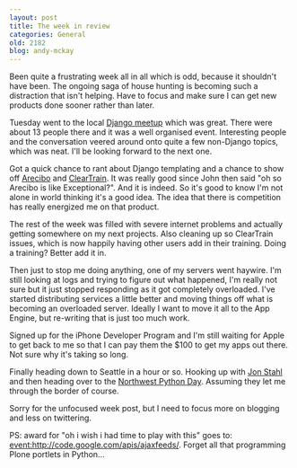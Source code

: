 ```yaml
---
layout: post
title: The week in review
categories: General
old: 2182
blog: andy-mckay
---
```

<p>Been quite a frustrating week all in all which is odd, because it shouldn't have been. The ongoing saga of house hunting is becoming such a distraction that isn't helping. Have to focus and make sure I can get new products done sooner rather than later.</p>
<p>Tuesday went to the local <a href="http://www.meetup.com/djangovan/">Django meetup</a> which was great. There were about 13 people there and it was a well organised event. Interesting people and the conversation veered around onto quite a few non-Django topics, which was neat. I'll be looking forward to the next one.</p>
<p>Got a quick chance to rant about Django templating and a chance to show off <a href="http://www.areciboapp.com">Arecibo</a> and <a href="http://www.cleartrain.ca">ClearTrain</a>. It was really good since John then said "oh so Arecibo is like Exceptional?". And it is indeed. So it's good to know I'm not alone in world thinking it's a good idea. The idea that there is competition has really energized me on that product.</p>
<p>The rest of the week was filled with severe internet problems and actually getting somewhere on my next projects. Also cleaning up so ClearTrain issues, which is now happily having other users add in their training. Doing a training? Better add it in.</p>
<p>Then just to stop me doing anything, one of my servers went haywire. I'm still looking at logs and trying to figure out what happened, I'm really not sure but it just stopped responding as it got completely overloaded. I've started distributing services a little better and moving things off what is becoming an overloaded server. Ideally I want to move it all to the App Engine, but re-writing that is just too much work.</p>
<p>Signed up for the iPhone Developer Program and I'm still waiting for Apple to get back to me so that I can pay them the $100 to get my apps out there. Not sure why it's taking so long.</p>
<p>Finally heading down to Seattle in a hour or so. Hooking up with <a href="http://blogs.onenw.org/jon/">Jon Stahl</a> and then heading over to the <a href="http://www.seapig.org/NorthwestPythonDay">Northwest Python Day</a>. Assuming they let me through the border of course.</p>
<p>Sorry for the unfocused week post, but I need to focus more on blogging and less on twittering.</p>
<p>PS: award for "oh i wish i had time to play with this" goes to: <a href="http://code.google.com/apis/ajaxfeeds/">event:http://code.google.com/apis/ajaxfeeds/</a>. Forget all that programming Plone portlets in Python...</p>